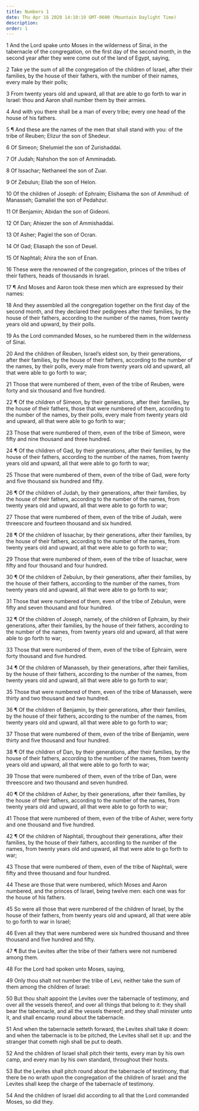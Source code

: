 ```yaml
---
title: Numbers 1
date: Thu Apr 16 2020 14:10:19 GMT-0600 (Mountain Daylight Time)
description: 
order: 1
---
```


<p>
  1 And the Lord spake unto Moses in the wilderness of Sinai, in the tabernacle
  of the congregation, on the first day of the second month, in the second year
  after they were come out of the land of Egypt, saying,
</p>
<p>
  2 Take ye the sum of all the congregation of the children of Israel, after
  their families, by the house of their fathers, with the number of their names,
  every male by their polls;
</p>
<p>
  3 From twenty years old and upward, all that are able to go forth to war in
  Israel: thou and Aaron shall number them by their armies.
</p>
<span></span>
<p>
  4 And with you there shall be a man of every tribe; every one head of the
  house of his fathers.
</p>
<p>
  5 &#xB6; And these are the names of the men that shall stand with you: of the
  tribe of Reuben; Elizur the son of Shedeur.
</p>
<p>6 Of Simeon; Shelumiel the son of Zurishaddai.</p>
<p>7 Of Judah; Nahshon the son of Amminadab.</p>
<p>8 Of Issachar; Nethaneel the son of Zuar.</p>
<p>9 Of Zebulun; Eliab the son of Helon.</p>
<p>
  10 Of the children of Joseph: of Ephraim; Elishama the son of Ammihud: of
  Manasseh; Gamaliel the son of Pedahzur.
</p>
<p>11 Of Benjamin; Abidan the son of Gideoni.</p>
<p>12 Of Dan; Ahiezer the son of Ammishaddai.</p>
<p>13 Of Asher; Pagiel the son of Ocran.</p>
<p>14 Of Gad; Eliasaph the son of Deuel.</p>
<p>15 Of Naphtali; Ahira the son of Enan.</p>
<p>
  16 These were the renowned of the congregation, princes of the tribes of their
  fathers, heads of thousands in Israel.
</p>
<p>
  17 &#xB6; And Moses and Aaron took these men which are expressed by their
  names:
</p>
<p>
  18 And they assembled all the congregation together on the first day of the
  second month, and they declared their pedigrees after their families, by the
  house of their fathers, according to the number of the names, from twenty
  years old and upward, by their polls.
</p>
<p>
  19 As the Lord commanded Moses, so he numbered them in the wilderness of
  Sinai.
</p>
<p>
  20 And the children of Reuben, Israel&#x2019;s eldest son, by their
  generations, after their families, by the house of their fathers, according to
  the number of the names, by their polls, every male from twenty years old and
  upward, all that were able to go forth to war;
</p>
<p>
  21 Those that were numbered of them, even of the tribe of Reuben, were forty
  and six thousand and five hundred.
</p>
<p>
  22 &#xB6; Of the children of Simeon, by their generations, after their
  families, by the house of their fathers, those that were numbered of them,
  according to the number of the names, by their polls, every male from twenty
  years old and upward, all that were able to go forth to war;
</p>
<p>
  23 Those that were numbered of them, even of the tribe of Simeon, were fifty
  and nine thousand and three hundred.
</p>
<p>
  24 &#xB6; Of the children of Gad, by their generations, after their families,
  by the house of their fathers, according to the number of the names, from
  twenty years old and upward, all that were able to go forth to war;
</p>
<p>
  25 Those that were numbered of them, even of the tribe of Gad, were forty and
  five thousand six hundred and fifty.
</p>
<p>
  26 &#xB6; Of the children of Judah, by their generations, after their
  families, by the house of their fathers, according to the number of the names,
  from twenty years old and upward, all that were able to go forth to war;
</p>
<p>
  27 Those that were numbered of them, even of the tribe of Judah, were
  threescore and fourteen thousand and six hundred.
</p>
<p>
  28 &#xB6; Of the children of Issachar, by their generations, after their
  families, by the house of their fathers, according to the number of the names,
  from twenty years old and upward, all that were able to go forth to war;
</p>
<p>
  29 Those that were numbered of them, even of the tribe of Issachar, were fifty
  and four thousand and four hundred.
</p>
<span></span>
<p>
  30 &#xB6; Of the children of Zebulun, by their generations, after their
  families, by the house of their fathers, according to the number of the names,
  from twenty years old and upward, all that were able to go forth to war;
</p>
<p>
  31 Those that were numbered of them, even of the tribe of Zebulun, were fifty
  and seven thousand and four hundred.
</p>
<p>
  32 &#xB6; Of the children of Joseph, namely, of the children of Ephraim, by
  their generations, after their families, by the house of their fathers,
  according to the number of the names, from twenty years old and upward, all
  that were able to go forth to war;
</p>
<p>
  33 Those that were numbered of them, even of the tribe of Ephraim, were forty
  thousand and five hundred.
</p>
<p>
  34 &#xB6; Of the children of Manasseh, by their generations, after their
  families, by the house of their fathers, according to the number of the names,
  from twenty years old and upward, all that were able to go forth to war;
</p>
<p>
  35 Those that were numbered of them, even of the tribe of Manasseh, were
  thirty and two thousand and two hundred.
</p>
<p>
  36 &#xB6; Of the children of Benjamin, by their generations, after their
  families, by the house of their fathers, according to the number of the names,
  from twenty years old and upward, all that were able to go forth to war;
</p>
<p>
  37 Those that were numbered of them, even of the tribe of Benjamin, were
  thirty and five thousand and four hundred.
</p>
<p>
  38 &#xB6; Of the children of Dan, by their generations, after their families,
  by the house of their fathers, according to the number of the names, from
  twenty years old and upward, all that were able to go forth to war;
</p>
<p>
  39 Those that were numbered of them, even of the tribe of Dan, were threescore
  and two thousand and seven hundred.
</p>
<p>
  40 &#xB6; Of the children of Asher, by their generations, after their
  families, by the house of their fathers, according to the number of the names,
  from twenty years old and upward, all that were able to go forth to war;
</p>
<p>
  41 Those that were numbered of them, even of the tribe of Asher, were forty
  and one thousand and five hundred.
</p>
<p>
  42 &#xB6; Of the children of Naphtali, throughout their generations, after
  their families, by the house of their fathers, according to the number of the
  names, from twenty years old and upward, all that were able to go forth to
  war;
</p>
<p>
  43 Those that were numbered of them, even of the tribe of Naphtali, were fifty
  and three thousand and four hundred.
</p>
<p>
  44 These are those that were numbered, which Moses and Aaron numbered, and the
  princes of Israel, being twelve men: each one was for the house of his
  fathers.
</p>
<p>
  45 So were all those that were numbered of the children of Israel, by the
  house of their fathers, from twenty years old and upward, all that were able
  to go forth to war in Israel;
</p>
<p>
  46 Even all they that were numbered were six hundred thousand and three
  thousand and five hundred and fifty.
</p>
<p>
  47 &#xB6; But the Levites after the tribe of their fathers were not numbered
  among them.
</p>
<p>48 For the Lord had spoken unto Moses, saying,</p>
<p>
  49 Only thou shalt not number the tribe of Levi, neither take the sum of them
  among the children of Israel:
</p>
<p>
  50 But thou shalt appoint the Levites over the tabernacle of testimony, and
  over all the vessels thereof, and over all things that belong to it: they
  shall bear the tabernacle, and all the vessels thereof; and they shall
  minister unto it, and shall encamp round about the tabernacle.
</p>
<p>
  51 And when the tabernacle setteth forward, the Levites shall take it down:
  and when the tabernacle is to be pitched, the Levites shall set it up: and the
  stranger that cometh nigh shall be put to death.
</p>
<p>
  52 And the children of Israel shall pitch their tents, every man by his own
  camp, and every man by his own standard, throughout their hosts.
</p>
<p>
  53 But the Levites shall pitch round about the tabernacle of testimony, that
  there be no wrath upon the congregation of the children of Israel: and the
  Levites shall keep the charge of the tabernacle of testimony.
</p>
<p>
  54 And the children of Israel did according to all that the Lord commanded
  Moses, so did they.
</p>

